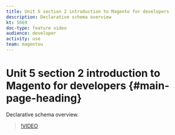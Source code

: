 ```yaml
---
title: Unit 5 section 2 introduction to Magento for developers
description: Declarative schema overview
kt: 5669
doc-type: feature video
audience: developer
activity: use
team: magentou
---
```


# Unit 5 section 2 introduction to Magento for developers {#main-page-heading}

Declarative schema overview.

>[!VIDEO](https://video.tv.adobe.com/v/36198?quality=12&learn=on)